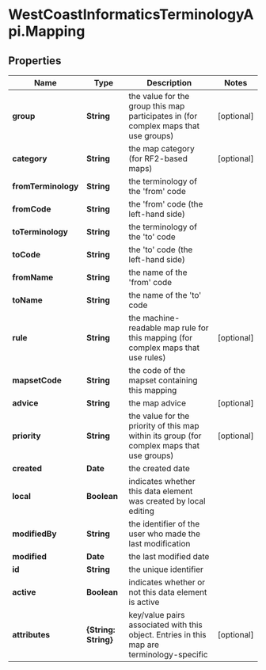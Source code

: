 # WestCoastInformaticsTerminologyApi.Mapping

## Properties

Name | Type | Description | Notes
------------ | ------------- | ------------- | -------------
**group** | **String** | the value for the group this map participates in (for complex maps that use groups) | [optional] 
**category** | **String** | the map category (for RF2-based maps) | [optional] 
**fromTerminology** | **String** | the terminology of the &#39;from&#39; code | 
**fromCode** | **String** | the &#39;from&#39; code (the left-hand side) | 
**toTerminology** | **String** | the terminology of the &#39;to&#39; code | 
**toCode** | **String** | the &#39;to&#39; code (the left-hand side) | 
**fromName** | **String** | the name of the &#39;from&#39; code | 
**toName** | **String** | the name of the &#39;to&#39; code | 
**rule** | **String** | the machine-readable map rule for this mapping (for complex maps that use rules) | [optional] 
**mapsetCode** | **String** | the code of the mapset containing this mapping | 
**advice** | **String** | the map advice | [optional] 
**priority** | **String** | the value for the priority of this map within its group (for complex maps that use groups) | [optional] 
**created** | **Date** | the created date | 
**local** | **Boolean** | indicates whether this data element was created by local editing | 
**modifiedBy** | **String** | the identifier of the user who made the last modification | 
**modified** | **Date** | the last modified date | 
**id** | **String** | the unique identifier | 
**active** | **Boolean** | indicates whether or not this data element is active | 
**attributes** | **{String: String}** | key/value pairs associated with this object. Entries in this map are terminology-specific | [optional] 


